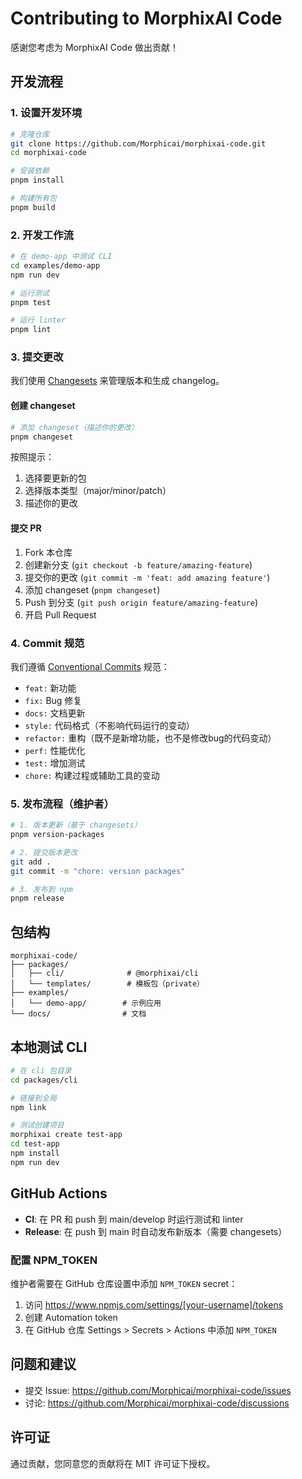 # Contributing to MorphixAI Code

感谢您考虑为 MorphixAI Code 做出贡献！

## 开发流程

### 1. 设置开发环境

```bash
# 克隆仓库
git clone https://github.com/Morphicai/morphixai-code.git
cd morphixai-code

# 安装依赖
pnpm install

# 构建所有包
pnpm build
```

### 2. 开发工作流

```bash
# 在 demo-app 中测试 CLI
cd examples/demo-app
npm run dev

# 运行测试
pnpm test

# 运行 linter
pnpm lint
```

### 3. 提交更改

我们使用 [Changesets](https://github.com/changesets/changesets) 来管理版本和生成 changelog。

#### 创建 changeset

```bash
# 添加 changeset（描述你的更改）
pnpm changeset
```

按照提示：
1. 选择要更新的包
2. 选择版本类型（major/minor/patch）
3. 描述你的更改

#### 提交 PR

1. Fork 本仓库
2. 创建新分支 (`git checkout -b feature/amazing-feature`)
3. 提交你的更改 (`git commit -m 'feat: add amazing feature'`)
4. 添加 changeset (`pnpm changeset`)
5. Push 到分支 (`git push origin feature/amazing-feature`)
6. 开启 Pull Request

### 4. Commit 规范

我们遵循 [Conventional Commits](https://www.conventionalcommits.org/) 规范：

- `feat:` 新功能
- `fix:` Bug 修复
- `docs:` 文档更新
- `style:` 代码格式（不影响代码运行的变动）
- `refactor:` 重构（既不是新增功能，也不是修改bug的代码变动）
- `perf:` 性能优化
- `test:` 增加测试
- `chore:` 构建过程或辅助工具的变动

### 5. 发布流程（维护者）

```bash
# 1. 版本更新（基于 changesets）
pnpm version-packages

# 2. 提交版本更改
git add .
git commit -m "chore: version packages"

# 3. 发布到 npm
pnpm release
```

## 包结构

```
morphixai-code/
├── packages/
│   ├── cli/              # @morphixai/cli
│   └── templates/        # 模板包（private）
├── examples/
│   └── demo-app/        # 示例应用
└── docs/                # 文档
```

## 本地测试 CLI

```bash
# 在 cli 包目录
cd packages/cli

# 链接到全局
npm link

# 测试创建项目
morphixai create test-app
cd test-app
npm install
npm run dev
```

## GitHub Actions

- **CI**: 在 PR 和 push 到 main/develop 时运行测试和 linter
- **Release**: 在 push 到 main 时自动发布新版本（需要 changesets）

### 配置 NPM_TOKEN

维护者需要在 GitHub 仓库设置中添加 `NPM_TOKEN` secret：

1. 访问 https://www.npmjs.com/settings/[your-username]/tokens
2. 创建 Automation token
3. 在 GitHub 仓库 Settings > Secrets > Actions 中添加 `NPM_TOKEN`

## 问题和建议

- 提交 Issue: https://github.com/Morphicai/morphixai-code/issues
- 讨论: https://github.com/Morphicai/morphixai-code/discussions

## 许可证

通过贡献，您同意您的贡献将在 MIT 许可证下授权。

